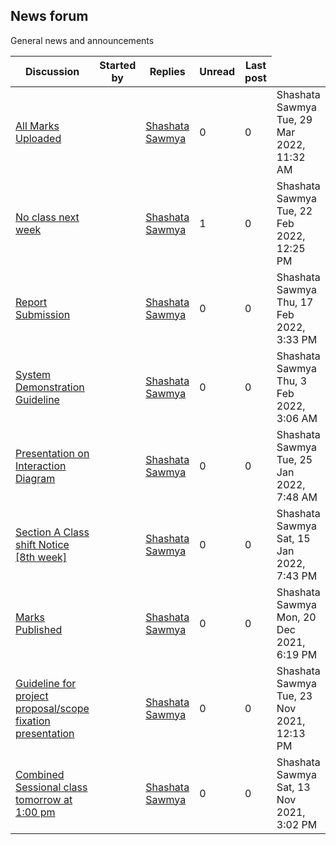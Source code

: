 <h2>News forum</h2>General news and announcements

<br />
<table><thead><tr><th>Discussion</th><th>Started by</th><th>Replies</th><th>Unread<a href="https://moodle.cse.buet.ac.bd/mod/forum/markposts.php?f=784&mark=read&returnpage=view.php"></a></th><th>Last post</th></tr></thead><tbody>
<tr><td><a href="All%20Marks%20Uploaded">All Marks Uploaded</a></td>
<td><a href="https://moodle.cse.buet.ac.bd/user/view.php?id=2845&course=653"></a></td>
<td><a href="https://moodle.cse.buet.ac.bd/user/view.php?id=2845&course=653">Shashata Sawmya</a></td>
<td>0</td>
<td>0</td>
<td>Shashata Sawmya<br />Tue, 29 Mar 2022, 11:32 AM</td>
</tr>
<tr><td><a href="No%20class%20next%20week">No class next week</a></td>
<td><a href="https://moodle.cse.buet.ac.bd/user/view.php?id=2845&course=653"></a></td>
<td><a href="https://moodle.cse.buet.ac.bd/user/view.php?id=2845&course=653">Shashata Sawmya</a></td>
<td>1</td>
<td>0</td>
<td>Shashata Sawmya<br />Tue, 22 Feb 2022, 12:25 PM</td>
</tr>
<tr><td><a href="Report%20Submission">Report Submission</a></td>
<td><a href="https://moodle.cse.buet.ac.bd/user/view.php?id=2845&course=653"></a></td>
<td><a href="https://moodle.cse.buet.ac.bd/user/view.php?id=2845&course=653">Shashata Sawmya</a></td>
<td>0</td>
<td>0</td>
<td>Shashata Sawmya<br />Thu, 17 Feb 2022, 3:33 PM</td>
</tr>
<tr><td><a href="System%20Demonstration%20Guideline">System Demonstration Guideline</a></td>
<td><a href="https://moodle.cse.buet.ac.bd/user/view.php?id=2845&course=653"></a></td>
<td><a href="https://moodle.cse.buet.ac.bd/user/view.php?id=2845&course=653">Shashata Sawmya</a></td>
<td>0</td>
<td>0</td>
<td>Shashata Sawmya<br />Thu, 3 Feb 2022, 3:06 AM</td>
</tr>
<tr><td><a href="Presentation%20on%20Interaction%20Diagram">Presentation on Interaction Diagram</a></td>
<td><a href="https://moodle.cse.buet.ac.bd/user/view.php?id=2845&course=653"></a></td>
<td><a href="https://moodle.cse.buet.ac.bd/user/view.php?id=2845&course=653">Shashata Sawmya</a></td>
<td>0</td>
<td>0</td>
<td>Shashata Sawmya<br />Tue, 25 Jan 2022, 7:48 AM</td>
</tr>
<tr><td><a href="Section%20A%20Class%20shift%20Notice%20%5B8th%20week%5D">Section A Class shift Notice [8th week]</a></td>
<td><a href="https://moodle.cse.buet.ac.bd/user/view.php?id=2845&course=653"></a></td>
<td><a href="https://moodle.cse.buet.ac.bd/user/view.php?id=2845&course=653">Shashata Sawmya</a></td>
<td>0</td>
<td>0</td>
<td>Shashata Sawmya<br />Sat, 15 Jan 2022, 7:43 PM</td>
</tr>
<tr><td><a href="Marks%20Published">Marks Published</a></td>
<td><a href="https://moodle.cse.buet.ac.bd/user/view.php?id=2845&course=653"></a></td>
<td><a href="https://moodle.cse.buet.ac.bd/user/view.php?id=2845&course=653">Shashata Sawmya</a></td>
<td>0</td>
<td>0</td>
<td>Shashata Sawmya<br />Mon, 20 Dec 2021, 6:19 PM</td>
</tr>
<tr><td><a href="Guideline%20for%20project%20proposalscope%20fixation%20presentation">Guideline for project proposal/scope fixation presentation</a></td>
<td><a href="https://moodle.cse.buet.ac.bd/user/view.php?id=2845&course=653"></a></td>
<td><a href="https://moodle.cse.buet.ac.bd/user/view.php?id=2845&course=653">Shashata Sawmya</a></td>
<td>0</td>
<td>0</td>
<td>Shashata Sawmya<br />Tue, 23 Nov 2021, 12:13 PM</td>
</tr>
<tr><td><a href="Combined%20Sessional%20class%20tomorrow%20at%20100%20pm">Combined Sessional class tomorrow at 1:00 pm</a></td>
<td><a href="https://moodle.cse.buet.ac.bd/user/view.php?id=2845&course=653"></a></td>
<td><a href="https://moodle.cse.buet.ac.bd/user/view.php?id=2845&course=653">Shashata Sawmya</a></td>
<td>0</td>
<td>0</td>
<td>Shashata Sawmya<br />Sat, 13 Nov 2021, 3:02 PM</td>
</tr>
</tbody></table>

